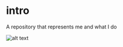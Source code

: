 # intro
A repository that represents me and what I do

![alt text](https://www.cloudopedia.in/wp-content/uploads/2019/03/cloud-computing-GIF.gif)

